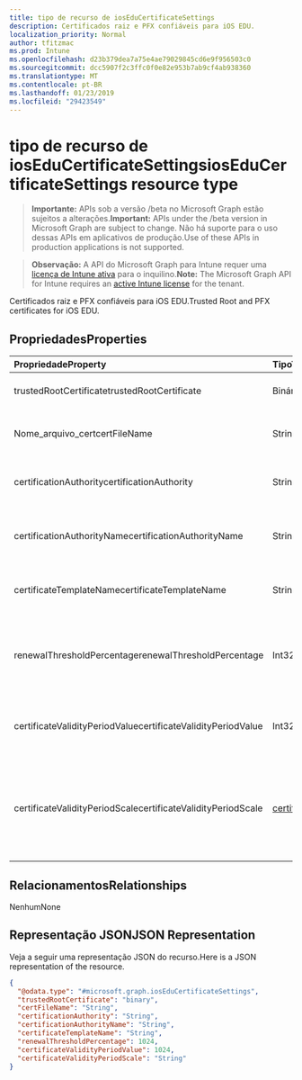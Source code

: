 ```yaml
---
title: tipo de recurso de iosEduCertificateSettings
description: Certificados raiz e PFX confiáveis para iOS EDU.
localization_priority: Normal
author: tfitzmac
ms.prod: Intune
ms.openlocfilehash: d23b379dea7a75e4ae79029845cd6e9f956503c0
ms.sourcegitcommit: dcc5907f2c3ffc0f0e82e953b7ab9cf4ab938360
ms.translationtype: MT
ms.contentlocale: pt-BR
ms.lasthandoff: 01/23/2019
ms.locfileid: "29423549"
---
```

# <a name="ioseducertificatesettings-resource-type"></a><span data-ttu-id="9d672-103">tipo de recurso de iosEduCertificateSettings</span><span class="sxs-lookup"><span data-stu-id="9d672-103">iosEduCertificateSettings resource type</span></span>

> <span data-ttu-id="9d672-104">**Importante:** APIs sob a versão /beta no Microsoft Graph estão sujeitos a alterações.</span><span class="sxs-lookup"><span data-stu-id="9d672-104">**Important:** APIs under the /beta version in Microsoft Graph are subject to change.</span></span> <span data-ttu-id="9d672-105">Não há suporte para o uso dessas APIs em aplicativos de produção.</span><span class="sxs-lookup"><span data-stu-id="9d672-105">Use of these APIs in production applications is not supported.</span></span>

> <span data-ttu-id="9d672-106">**Observação:** A API do Microsoft Graph para Intune requer uma [licença de Intune ativa](https://go.microsoft.com/fwlink/?linkid=839381) para o inquilino.</span><span class="sxs-lookup"><span data-stu-id="9d672-106">**Note:** The Microsoft Graph API for Intune requires an [active Intune license](https://go.microsoft.com/fwlink/?linkid=839381) for the tenant.</span></span>

<span data-ttu-id="9d672-107">Certificados raiz e PFX confiáveis para iOS EDU.</span><span class="sxs-lookup"><span data-stu-id="9d672-107">Trusted Root and PFX certificates for iOS EDU.</span></span>

## <a name="properties"></a><span data-ttu-id="9d672-108">Propriedades</span><span class="sxs-lookup"><span data-stu-id="9d672-108">Properties</span></span>
|<span data-ttu-id="9d672-109">Propriedade</span><span class="sxs-lookup"><span data-stu-id="9d672-109">Property</span></span>|<span data-ttu-id="9d672-110">Tipo</span><span class="sxs-lookup"><span data-stu-id="9d672-110">Type</span></span>|<span data-ttu-id="9d672-111">Descrição</span><span class="sxs-lookup"><span data-stu-id="9d672-111">Description</span></span>|
|:---|:---|:---|
|<span data-ttu-id="9d672-112">trustedRootCertificate</span><span class="sxs-lookup"><span data-stu-id="9d672-112">trustedRootCertificate</span></span>|<span data-ttu-id="9d672-113">Binária</span><span class="sxs-lookup"><span data-stu-id="9d672-113">Binary</span></span>|<span data-ttu-id="9d672-114">Certificado raiz confiável.</span><span class="sxs-lookup"><span data-stu-id="9d672-114">Trusted Root Certificate.</span></span>|
|<span data-ttu-id="9d672-115">Nome_arquivo_cert</span><span class="sxs-lookup"><span data-stu-id="9d672-115">certFileName</span></span>|<span data-ttu-id="9d672-116">String</span><span class="sxs-lookup"><span data-stu-id="9d672-116">String</span></span>|<span data-ttu-id="9d672-117">Nome de arquivo a ser exibido na interface do usuário.</span><span class="sxs-lookup"><span data-stu-id="9d672-117">File name to display in UI.</span></span>|
|<span data-ttu-id="9d672-118">certificationAuthority</span><span class="sxs-lookup"><span data-stu-id="9d672-118">certificationAuthority</span></span>|<span data-ttu-id="9d672-119">String</span><span class="sxs-lookup"><span data-stu-id="9d672-119">String</span></span>|<span data-ttu-id="9d672-120">Autoridade de certificação PKCS.</span><span class="sxs-lookup"><span data-stu-id="9d672-120">PKCS Certification Authority.</span></span>|
|<span data-ttu-id="9d672-121">certificationAuthorityName</span><span class="sxs-lookup"><span data-stu-id="9d672-121">certificationAuthorityName</span></span>|<span data-ttu-id="9d672-122">String</span><span class="sxs-lookup"><span data-stu-id="9d672-122">String</span></span>|<span data-ttu-id="9d672-123">Nome da autoridade de certificação PKCS.</span><span class="sxs-lookup"><span data-stu-id="9d672-123">PKCS Certification Authority Name.</span></span>|
|<span data-ttu-id="9d672-124">certificateTemplateName</span><span class="sxs-lookup"><span data-stu-id="9d672-124">certificateTemplateName</span></span>|<span data-ttu-id="9d672-125">String</span><span class="sxs-lookup"><span data-stu-id="9d672-125">String</span></span>|<span data-ttu-id="9d672-126">Nome do modelo de certificado PKCS.</span><span class="sxs-lookup"><span data-stu-id="9d672-126">PKCS Certificate Template Name.</span></span>|
|<span data-ttu-id="9d672-127">renewalThresholdPercentage</span><span class="sxs-lookup"><span data-stu-id="9d672-127">renewalThresholdPercentage</span></span>|<span data-ttu-id="9d672-128">Int32</span><span class="sxs-lookup"><span data-stu-id="9d672-128">Int32</span></span>|<span data-ttu-id="9d672-129">Porcentagem de limite de renovação de certificados.</span><span class="sxs-lookup"><span data-stu-id="9d672-129">Certificate renewal threshold percentage.</span></span> <span data-ttu-id="9d672-130">Valores válidos 1 a 99</span><span class="sxs-lookup"><span data-stu-id="9d672-130">Valid values 1 to 99</span></span>|
|<span data-ttu-id="9d672-131">certificateValidityPeriodValue</span><span class="sxs-lookup"><span data-stu-id="9d672-131">certificateValidityPeriodValue</span></span>|<span data-ttu-id="9d672-132">Int32</span><span class="sxs-lookup"><span data-stu-id="9d672-132">Int32</span></span>|<span data-ttu-id="9d672-133">Valor para o período de validade do certificado.</span><span class="sxs-lookup"><span data-stu-id="9d672-133">Value for the Certificate Validity Period.</span></span>|
|<span data-ttu-id="9d672-134">certificateValidityPeriodScale</span><span class="sxs-lookup"><span data-stu-id="9d672-134">certificateValidityPeriodScale</span></span>|[<span data-ttu-id="9d672-135">certificateValidityPeriodScale</span><span class="sxs-lookup"><span data-stu-id="9d672-135">certificateValidityPeriodScale</span></span>](../resources/intune-deviceconfig-certificatevalidityperiodscale.md)|<span data-ttu-id="9d672-136">Escala para o período de validade do certificado.</span><span class="sxs-lookup"><span data-stu-id="9d672-136">Scale for the Certificate Validity Period.</span></span> <span data-ttu-id="9d672-137">Os valores possíveis são: `days`, `months`, `years`.</span><span class="sxs-lookup"><span data-stu-id="9d672-137">Possible values are: `days`, `months`, `years`.</span></span>|

## <a name="relationships"></a><span data-ttu-id="9d672-138">Relacionamentos</span><span class="sxs-lookup"><span data-stu-id="9d672-138">Relationships</span></span>
<span data-ttu-id="9d672-139">Nenhum</span><span class="sxs-lookup"><span data-stu-id="9d672-139">None</span></span>

## <a name="json-representation"></a><span data-ttu-id="9d672-140">Representação JSON</span><span class="sxs-lookup"><span data-stu-id="9d672-140">JSON Representation</span></span>
<span data-ttu-id="9d672-141">Veja a seguir uma representação JSON do recurso.</span><span class="sxs-lookup"><span data-stu-id="9d672-141">Here is a JSON representation of the resource.</span></span>
<!-- {
  "blockType": "resource",
  "@odata.type": "microsoft.graph.iosEduCertificateSettings"
}
-->
``` json
{
  "@odata.type": "#microsoft.graph.iosEduCertificateSettings",
  "trustedRootCertificate": "binary",
  "certFileName": "String",
  "certificationAuthority": "String",
  "certificationAuthorityName": "String",
  "certificateTemplateName": "String",
  "renewalThresholdPercentage": 1024,
  "certificateValidityPeriodValue": 1024,
  "certificateValidityPeriodScale": "String"
}
```




